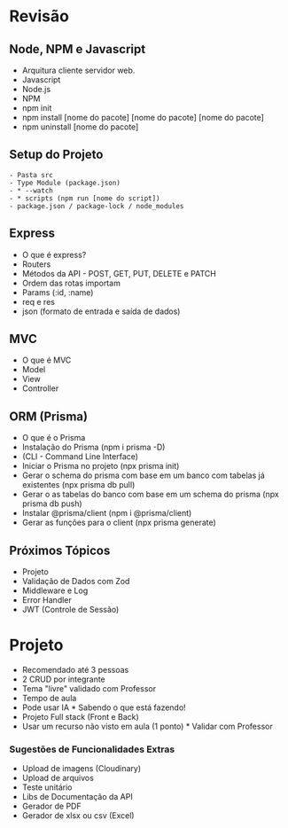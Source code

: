 # Revisão

## Node, NPM e Javascript

 - Arquitura cliente servidor web.
 - Javascript
 - Node.js
 - NPM 
  - npm init
  - npm install [nome do pacote] [nome do pacote] [nome do pacote]
  - npm uninstall [nome do pacote]
 

## Setup do Projeto
    - Pasta src
    - Type Module (package.json)
    - * --watch
    - * scripts (npm run [nome do script])
    - package.json / package-lock / node_modules

## Express

 - O que é express?
 - Routers
 - Métodos da API - POST, GET, PUT, DELETE e PATCH
 - Ordem das rotas importam
 - Params (:id, :name)
 - req e res
 - json (formato de entrada e saída de dados)

## MVC
 - O que é MVC
 - Model
 - View
 - Controller

## ORM (Prisma)
 - O que é o Prisma
 - Instalação do Prisma (npm i prisma -D)
 - (CLI - Command Line Interface)
 - Iniciar o Prisma no projeto (npx prisma init)
 - Gerar o schema do prisma com base em um banco com tabelas já existentes (npx prisma db pull)
 - Gerar o as tabelas do banco com base em um schema do prisma (npx prisma db push)
 - Instalar @prisma/client (npm i @prisma/client)
 - Gerar as funções para o client (npx prisma generate)

 ## Próximos Tópicos

  - Projeto
  - Validação de Dados com Zod
  - Middleware e Log
  - Error Handler
  - JWT (Controle de Sessão)


# Projeto

 - Recomendado até 3 pessoas
 - 2 CRUD por integrante
 - Tema "livre" validado com Professor
 - Tempo de aula
 - Pode usar IA * Sabendo o que está fazendo!
 - Projeto Full stack (Front e Back)
 - Usar um recurso não visto em aula (1 ponto) * Validar com Professor

### Sugestões de Funcionalidades Extras

 - Upload de imagens (Cloudinary)
 - Upload de arquivos
 - Teste unitário
 - Libs de Documentação da API
 - Gerador de PDF
 - Gerador de xlsx ou csv (Excel)
